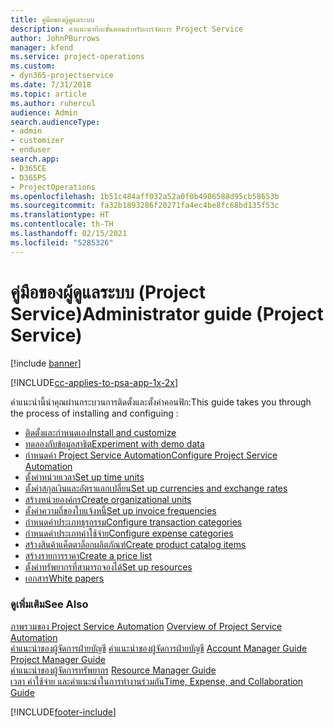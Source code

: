 ```yaml
---
title: คู่มือของผู้ดูแลระบบ
description: คำแนะนำทีละขั้นตอนสำหรับการจัดการ Project Service
author: JohnPBurrows
manager: kfend
ms.service: project-operations
ms.custom:
- dyn365-projectservice
ms.date: 7/31/2018
ms.topic: article
ms.author: ruhercul
audience: Admin
search.audienceType:
- admin
- customizer
- enduser
search.app:
- D365CE
- D365PS
- ProjectOperations
ms.openlocfilehash: 1b51c484aff032a52a0f0b4986588d95cb58653b
ms.sourcegitcommit: fa32b1893286f20271fa4ec4be8fc68bd135f53c
ms.translationtype: HT
ms.contentlocale: th-TH
ms.lasthandoff: 02/15/2021
ms.locfileid: "5285326"
---
```

# <a name="administrator-guide-project-service"></a><span data-ttu-id="3c087-103">คู่มือของผู้ดูแลระบบ (Project Service)</span><span class="sxs-lookup"><span data-stu-id="3c087-103">Administrator guide (Project Service)</span></span>

[!include [banner](../includes/psa-now-project-operations.md)]

[!INCLUDE[cc-applies-to-psa-app-1x-2x](../includes/cc-applies-to-psa-app-1x-2x.md)]

<span data-ttu-id="3c087-104">คำแนะนำนี้นำคุณผ่านกระบวนการติดตั้งและตั้งค่าคอนฟิก:</span><span class="sxs-lookup"><span data-stu-id="3c087-104">This guide takes you through the process of installing and configuing :</span></span>  
  
- [<span data-ttu-id="3c087-105">ติดตั้งและกำหนดเอง</span><span class="sxs-lookup"><span data-stu-id="3c087-105">Install and customize</span></span>](install-customize.md)
- [<span data-ttu-id="3c087-106">ทดลองกับข้อมูลสาธิต</span><span class="sxs-lookup"><span data-stu-id="3c087-106">Experiment with demo data</span></span>](use-demo-data.md)
- [<span data-ttu-id="3c087-107">กำหนดค่า Project Service Automation</span><span class="sxs-lookup"><span data-stu-id="3c087-107">Configure Project Service Automation</span></span>](configure.md)
- [<span data-ttu-id="3c087-108">ตั้งค่าหน่วยเวลา</span><span class="sxs-lookup"><span data-stu-id="3c087-108">Set up time units</span></span>](set-up-time-units.md)
- [<span data-ttu-id="3c087-109">ตั้งค่าสกุลเงินและอัตราแลกเปลี่ยน</span><span class="sxs-lookup"><span data-stu-id="3c087-109">Set up currencies and exchange rates</span></span>](set-up-currencies-exchange-rates.md)
- [<span data-ttu-id="3c087-110">สร้างหน่วยองค์กร</span><span class="sxs-lookup"><span data-stu-id="3c087-110">Create organizational units</span></span>](create-organizational-units.md)
- [<span data-ttu-id="3c087-111">ตั้งค่าความถี่ของใบแจ้งหนี้</span><span class="sxs-lookup"><span data-stu-id="3c087-111">Set up invoice frequencies</span></span>](set-up-invoice-frequencies.md)
- [<span data-ttu-id="3c087-112">กำหนดค่าประเภทธุรกรรม</span><span class="sxs-lookup"><span data-stu-id="3c087-112">Configure transaction categories</span></span>](configure-transaction-categories.md)
- [<span data-ttu-id="3c087-113">กำหนดค่าประเภทค่าใช้จ่าย</span><span class="sxs-lookup"><span data-stu-id="3c087-113">Configure expense categories</span></span>](configure-expense-categories.md)
- [<span data-ttu-id="3c087-114">สร้างสินค้าแค็ตตาล็อกผลิตภัณฑ์</span><span class="sxs-lookup"><span data-stu-id="3c087-114">Create product catalog items</span></span>](create-product-catalog-items.md)
- [<span data-ttu-id="3c087-115">สร้างรายการราคา</span><span class="sxs-lookup"><span data-stu-id="3c087-115">Create a price list</span></span>](create-price-list.md)
- [<span data-ttu-id="3c087-116">ตั้งค่าทรัพยากรที่สามารถจองได้</span><span class="sxs-lookup"><span data-stu-id="3c087-116">Set up resources</span></span>](set-up-resources.md)
- [<span data-ttu-id="3c087-117">เอกสาร</span><span class="sxs-lookup"><span data-stu-id="3c087-117">White papers</span></span>](white-papers.md)
  
### <a name="see-also"></a><span data-ttu-id="3c087-118">ดูเพิ่มเติม</span><span class="sxs-lookup"><span data-stu-id="3c087-118">See Also</span></span>  
 <span data-ttu-id="3c087-119">[ภาพรวมของ Project Service Automation](../psa/overview.md)  </span><span class="sxs-lookup"><span data-stu-id="3c087-119">[Overview of Project Service Automation](../psa/overview.md)  </span></span>  
 <span data-ttu-id="3c087-120">[คำแนะนำของผู้จัดการฝ่ายบัญชี](../psa/account-manager-guide.md) [คำแนะนำของผู้จัดการฝ่ายบัญชี](../psa/project-manager-guide.md) </span><span class="sxs-lookup"><span data-stu-id="3c087-120">[Account Manager Guide](../psa/account-manager-guide.md) [Project Manager Guide](../psa/project-manager-guide.md) </span></span>  
 <span data-ttu-id="3c087-121">[คำแนะนำของผู้จัดการทรัพยากร](../psa/resource-manager-guide.md) </span><span class="sxs-lookup"><span data-stu-id="3c087-121">[Resource Manager Guide](../psa/resource-manager-guide.md) </span></span>  
 [<span data-ttu-id="3c087-122">เวลา ค่าใช้จ่าย และคำแนะนำในการทำงานร่วมกัน</span><span class="sxs-lookup"><span data-stu-id="3c087-122">Time, Expense, and Collaboration Guide</span></span>](../psa/time-expense-collaboration-guide.md)


[!INCLUDE[footer-include](../includes/footer-banner.md)]